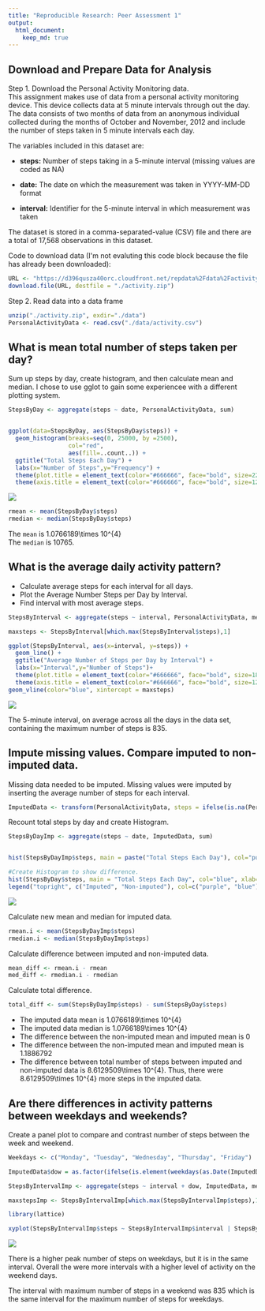 ```yaml
---
title: "Reproducible Research: Peer Assessment 1"
output: 
  html_document:
    keep_md: true
---
```




## Download and Prepare Data for Analysis 

Step 1. Download the Personal Activity Monitoring data.  
This assignment makes use of data from a personal activity monitoring device. This device collects data at 5 minute intervals through out the day. The data consists of two months of data from an anonymous individual collected during the months of October and November, 2012 and include the number of steps taken in 5 minute intervals each day.  

The variables included in this dataset are:

* **steps:** Number of steps taking in a 5-minute interval (missing values are coded as NA)

* **date:** The date on which the measurement was taken in YYYY-MM-DD format

* **interval:** Identifier for the 5-minute interval in which measurement was taken

The dataset is stored in a comma-separated-value (CSV) file and there are a total of 17,568 observations in this dataset.

Code to download data (I'm not evaluting this code block because the file has already been downloaded):

```r
URL <- "https://d396qusza40orc.cloudfront.net/repdata%2Fdata%2Factivity.zip"
download.file(URL, destfile = "./activity.zip")
```
Step 2. Read data into a data frame

```r
unzip("./activity.zip", exdir="./data")
PersonalActivityData <- read.csv("./data/activity.csv")
```

## What is mean total number of steps taken per day?
Sum up steps by day, create histogram, and then calculate mean and median.  I chose to use gglot to gain some experiencee with a different plotting system.

```r
StepsByDay <- aggregate(steps ~ date, PersonalActivityData, sum)


ggplot(data=StepsByDay, aes(StepsByDay$steps)) + 
  geom_histogram(breaks=seq(0, 25000, by =2500), 
                 col="red", 
                 aes(fill=..count..)) +
  ggtitle("Total Steps Each Day") +
  labs(x="Number of Steps",y="Frequency") + 
  theme(plot.title = element_text(color="#666666", face="bold", size=22, hjust=0)) +
  theme(axis.title = element_text(color="#666666", face="bold", size=12)) 
```

![](PA1_template_files/figure-html/unnamed-chunk-3-1.png)<!-- -->

```r
rmean <- mean(StepsByDay$steps)
rmedian <- median(StepsByDay$steps)
```
The `mean` is 1.0766189\times 10^{4}  
The `median` is 10765.

## What is the average daily activity pattern?

* Calculate average steps for each interval for all days. 
* Plot the Average Number Steps per Day by Interval. 
* Find interval with most average steps. 

```r
StepsByInterval <- aggregate(steps ~ interval, PersonalActivityData, mean)

maxsteps <- StepsByInterval[which.max(StepsByInterval$steps),1]

ggplot(StepsByInterval, aes(x=interval, y=steps)) +
  geom_line() +
  ggtitle("Average Number of Steps per Day by Interval") +
  labs(x="Interval",y="Number of Steps")+
  theme(plot.title = element_text(color="#666666", face="bold", size=18, hjust=0)) +
  theme(axis.title = element_text(color="#666666", face="bold", size=12)) +
geom_vline(color="blue", xintercept = maxsteps)
```

![](PA1_template_files/figure-html/unnamed-chunk-4-1.png)<!-- -->

The 5-minute interval, on average across all the days in the data set, containing the maximum number of steps is 835.

## Impute missing values. Compare imputed to non-imputed data.
Missing data needed to be imputed. Missing values were imputed by inserting the average number of steps for each interval.  

```r
ImputedData <- transform(PersonalActivityData, steps = ifelse(is.na(PersonalActivityData$steps), StepsByInterval$steps[match(PersonalActivityData$interval, StepsByInterval$interval)], PersonalActivityData$steps))
```

Recount total steps by day and create Histogram. 

```r
StepsByDayImp <- aggregate(steps ~ date, ImputedData, sum)


hist(StepsByDayImp$steps, main = paste("Total Steps Each Day"), col="purple", xlab="Number of Steps")

#Create Histogram to show difference. 
hist(StepsByDay$steps, main = "Total Steps Each Day", col="blue", xlab="Number of Steps", add=T)
legend("topright", c("Imputed", "Non-imputed"), col=c("purple", "blue"), lwd=10)
```

![](PA1_template_files/figure-html/unnamed-chunk-6-1.png)<!-- -->

Calculate new mean and median for imputed data. 

```r
rmean.i <- mean(StepsByDayImp$steps)
rmedian.i <- median(StepsByDayImp$steps)
```

Calculate difference between imputed and non-imputed data.

```r
mean_diff <- rmean.i - rmean
med_diff <- rmedian.i - rmedian
```

Calculate total difference.

```r
total_diff <- sum(StepsByDayImp$steps) - sum(StepsByDay$steps)
```
* The imputed data mean is 1.0766189\times 10^{4}
* The imputed data median is 1.0766189\times 10^{4}
* The difference between the non-imputed mean and imputed mean is 0
* The difference between the non-imputed mean and imputed mean is 1.1886792
* The difference between total number of steps between imputed and non-imputed data is 8.6129509\times 10^{4}. Thus, there were 8.6129509\times 10^{4} more steps in the imputed data.


## Are there differences in activity patterns between weekdays and weekends?
Create a panel plot to compare and contrast number of steps between the week and weekend. 

```r
Weekdays <- c("Monday", "Tuesday", "Wednesday", "Thursday", "Friday")

ImputedData$dow = as.factor(ifelse(is.element(weekdays(as.Date(ImputedData$date)),Weekdays), "Weekday", "Weekend"))

StepsByIntervalImp <- aggregate(steps ~ interval + dow, ImputedData, mean)

maxstepsImp <- StepsByIntervalImp[which.max(StepsByIntervalImp$steps),1]

library(lattice)

xyplot(StepsByIntervalImp$steps ~ StepsByIntervalImp$interval | StepsByIntervalImp$dow, main="Average Steps per Day by Interval",xlab="Interval", ylab="Steps",layout=c(1,2), type="l")
```

![](PA1_template_files/figure-html/unnamed-chunk-10-1.png)<!-- -->

There is a higher peak number of steps on weekdays, but it is in the same interval. Overall the were more intervals with a higher level of activity on the weekend days.

The interval with maximum number of steps in a weekend was 835 which is the same interval  for the maximum number of steps for weekdays.

